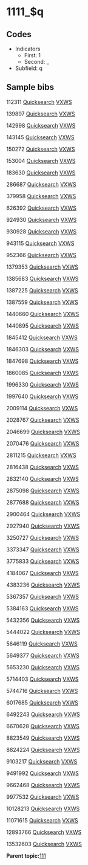 # 1111\_$q

## Codes

-   Indicators
    -   First: 1
    -   Second: \_
-   Subfield: q

## Sample bibs

112311 [Quicksearch](https://search.library.yale.edu/catalog/112311) [VXWS](http://prodorbis.library.yale.edu:7014/vxws/GetHoldingsService?bibId=112311)

139897 [Quicksearch](https://search.library.yale.edu/catalog/139897) [VXWS](http://prodorbis.library.yale.edu:7014/vxws/GetHoldingsService?bibId=139897)

142998 [Quicksearch](https://search.library.yale.edu/catalog/142998) [VXWS](http://prodorbis.library.yale.edu:7014/vxws/GetHoldingsService?bibId=142998)

143145 [Quicksearch](https://search.library.yale.edu/catalog/143145) [VXWS](http://prodorbis.library.yale.edu:7014/vxws/GetHoldingsService?bibId=143145)

150272 [Quicksearch](https://search.library.yale.edu/catalog/150272) [VXWS](http://prodorbis.library.yale.edu:7014/vxws/GetHoldingsService?bibId=150272)

153004 [Quicksearch](https://search.library.yale.edu/catalog/153004) [VXWS](http://prodorbis.library.yale.edu:7014/vxws/GetHoldingsService?bibId=153004)

183630 [Quicksearch](https://search.library.yale.edu/catalog/183630) [VXWS](http://prodorbis.library.yale.edu:7014/vxws/GetHoldingsService?bibId=183630)

286687 [Quicksearch](https://search.library.yale.edu/catalog/286687) [VXWS](http://prodorbis.library.yale.edu:7014/vxws/GetHoldingsService?bibId=286687)

379958 [Quicksearch](https://search.library.yale.edu/catalog/379958) [VXWS](http://prodorbis.library.yale.edu:7014/vxws/GetHoldingsService?bibId=379958)

626392 [Quicksearch](https://search.library.yale.edu/catalog/626392) [VXWS](http://prodorbis.library.yale.edu:7014/vxws/GetHoldingsService?bibId=626392)

924930 [Quicksearch](https://search.library.yale.edu/catalog/924930) [VXWS](http://prodorbis.library.yale.edu:7014/vxws/GetHoldingsService?bibId=924930)

930928 [Quicksearch](https://search.library.yale.edu/catalog/930928) [VXWS](http://prodorbis.library.yale.edu:7014/vxws/GetHoldingsService?bibId=930928)

943115 [Quicksearch](https://search.library.yale.edu/catalog/943115) [VXWS](http://prodorbis.library.yale.edu:7014/vxws/GetHoldingsService?bibId=943115)

952366 [Quicksearch](https://search.library.yale.edu/catalog/952366) [VXWS](http://prodorbis.library.yale.edu:7014/vxws/GetHoldingsService?bibId=952366)

1379353 [Quicksearch](https://search.library.yale.edu/catalog/1379353) [VXWS](http://prodorbis.library.yale.edu:7014/vxws/GetHoldingsService?bibId=1379353)

1385683 [Quicksearch](https://search.library.yale.edu/catalog/1385683) [VXWS](http://prodorbis.library.yale.edu:7014/vxws/GetHoldingsService?bibId=1385683)

1387225 [Quicksearch](https://search.library.yale.edu/catalog/1387225) [VXWS](http://prodorbis.library.yale.edu:7014/vxws/GetHoldingsService?bibId=1387225)

1387559 [Quicksearch](https://search.library.yale.edu/catalog/1387559) [VXWS](http://prodorbis.library.yale.edu:7014/vxws/GetHoldingsService?bibId=1387559)

1440660 [Quicksearch](https://search.library.yale.edu/catalog/1440660) [VXWS](http://prodorbis.library.yale.edu:7014/vxws/GetHoldingsService?bibId=1440660)

1440895 [Quicksearch](https://search.library.yale.edu/catalog/1440895) [VXWS](http://prodorbis.library.yale.edu:7014/vxws/GetHoldingsService?bibId=1440895)

1845412 [Quicksearch](https://search.library.yale.edu/catalog/1845412) [VXWS](http://prodorbis.library.yale.edu:7014/vxws/GetHoldingsService?bibId=1845412)

1846303 [Quicksearch](https://search.library.yale.edu/catalog/1846303) [VXWS](http://prodorbis.library.yale.edu:7014/vxws/GetHoldingsService?bibId=1846303)

1847698 [Quicksearch](https://search.library.yale.edu/catalog/1847698) [VXWS](http://prodorbis.library.yale.edu:7014/vxws/GetHoldingsService?bibId=1847698)

1860085 [Quicksearch](https://search.library.yale.edu/catalog/1860085) [VXWS](http://prodorbis.library.yale.edu:7014/vxws/GetHoldingsService?bibId=1860085)

1996330 [Quicksearch](https://search.library.yale.edu/catalog/1996330) [VXWS](http://prodorbis.library.yale.edu:7014/vxws/GetHoldingsService?bibId=1996330)

1997640 [Quicksearch](https://search.library.yale.edu/catalog/1997640) [VXWS](http://prodorbis.library.yale.edu:7014/vxws/GetHoldingsService?bibId=1997640)

2009114 [Quicksearch](https://search.library.yale.edu/catalog/2009114) [VXWS](http://prodorbis.library.yale.edu:7014/vxws/GetHoldingsService?bibId=2009114)

2028767 [Quicksearch](https://search.library.yale.edu/catalog/2028767) [VXWS](http://prodorbis.library.yale.edu:7014/vxws/GetHoldingsService?bibId=2028767)

2046699 [Quicksearch](https://search.library.yale.edu/catalog/2046699) [VXWS](http://prodorbis.library.yale.edu:7014/vxws/GetHoldingsService?bibId=2046699)

2070476 [Quicksearch](https://search.library.yale.edu/catalog/2070476) [VXWS](http://prodorbis.library.yale.edu:7014/vxws/GetHoldingsService?bibId=2070476)

2811215 [Quicksearch](https://search.library.yale.edu/catalog/2811215) [VXWS](http://prodorbis.library.yale.edu:7014/vxws/GetHoldingsService?bibId=2811215)

2816438 [Quicksearch](https://search.library.yale.edu/catalog/2816438) [VXWS](http://prodorbis.library.yale.edu:7014/vxws/GetHoldingsService?bibId=2816438)

2832140 [Quicksearch](https://search.library.yale.edu/catalog/2832140) [VXWS](http://prodorbis.library.yale.edu:7014/vxws/GetHoldingsService?bibId=2832140)

2875098 [Quicksearch](https://search.library.yale.edu/catalog/2875098) [VXWS](http://prodorbis.library.yale.edu:7014/vxws/GetHoldingsService?bibId=2875098)

2877688 [Quicksearch](https://search.library.yale.edu/catalog/2877688) [VXWS](http://prodorbis.library.yale.edu:7014/vxws/GetHoldingsService?bibId=2877688)

2900464 [Quicksearch](https://search.library.yale.edu/catalog/2900464) [VXWS](http://prodorbis.library.yale.edu:7014/vxws/GetHoldingsService?bibId=2900464)

2927940 [Quicksearch](https://search.library.yale.edu/catalog/2927940) [VXWS](http://prodorbis.library.yale.edu:7014/vxws/GetHoldingsService?bibId=2927940)

3250727 [Quicksearch](https://search.library.yale.edu/catalog/3250727) [VXWS](http://prodorbis.library.yale.edu:7014/vxws/GetHoldingsService?bibId=3250727)

3373347 [Quicksearch](https://search.library.yale.edu/catalog/3373347) [VXWS](http://prodorbis.library.yale.edu:7014/vxws/GetHoldingsService?bibId=3373347)

3775833 [Quicksearch](https://search.library.yale.edu/catalog/3775833) [VXWS](http://prodorbis.library.yale.edu:7014/vxws/GetHoldingsService?bibId=3775833)

4184067 [Quicksearch](https://search.library.yale.edu/catalog/4184067) [VXWS](http://prodorbis.library.yale.edu:7014/vxws/GetHoldingsService?bibId=4184067)

4383236 [Quicksearch](https://search.library.yale.edu/catalog/4383236) [VXWS](http://prodorbis.library.yale.edu:7014/vxws/GetHoldingsService?bibId=4383236)

5367357 [Quicksearch](https://search.library.yale.edu/catalog/5367357) [VXWS](http://prodorbis.library.yale.edu:7014/vxws/GetHoldingsService?bibId=5367357)

5384163 [Quicksearch](https://search.library.yale.edu/catalog/5384163) [VXWS](http://prodorbis.library.yale.edu:7014/vxws/GetHoldingsService?bibId=5384163)

5432356 [Quicksearch](https://search.library.yale.edu/catalog/5432356) [VXWS](http://prodorbis.library.yale.edu:7014/vxws/GetHoldingsService?bibId=5432356)

5444022 [Quicksearch](https://search.library.yale.edu/catalog/5444022) [VXWS](http://prodorbis.library.yale.edu:7014/vxws/GetHoldingsService?bibId=5444022)

5646119 [Quicksearch](https://search.library.yale.edu/catalog/5646119) [VXWS](http://prodorbis.library.yale.edu:7014/vxws/GetHoldingsService?bibId=5646119)

5649377 [Quicksearch](https://search.library.yale.edu/catalog/5649377) [VXWS](http://prodorbis.library.yale.edu:7014/vxws/GetHoldingsService?bibId=5649377)

5653230 [Quicksearch](https://search.library.yale.edu/catalog/5653230) [VXWS](http://prodorbis.library.yale.edu:7014/vxws/GetHoldingsService?bibId=5653230)

5714403 [Quicksearch](https://search.library.yale.edu/catalog/5714403) [VXWS](http://prodorbis.library.yale.edu:7014/vxws/GetHoldingsService?bibId=5714403)

5744716 [Quicksearch](https://search.library.yale.edu/catalog/5744716) [VXWS](http://prodorbis.library.yale.edu:7014/vxws/GetHoldingsService?bibId=5744716)

6017685 [Quicksearch](https://search.library.yale.edu/catalog/6017685) [VXWS](http://prodorbis.library.yale.edu:7014/vxws/GetHoldingsService?bibId=6017685)

6492243 [Quicksearch](https://search.library.yale.edu/catalog/6492243) [VXWS](http://prodorbis.library.yale.edu:7014/vxws/GetHoldingsService?bibId=6492243)

6670628 [Quicksearch](https://search.library.yale.edu/catalog/6670628) [VXWS](http://prodorbis.library.yale.edu:7014/vxws/GetHoldingsService?bibId=6670628)

8823549 [Quicksearch](https://search.library.yale.edu/catalog/8823549) [VXWS](http://prodorbis.library.yale.edu:7014/vxws/GetHoldingsService?bibId=8823549)

8824224 [Quicksearch](https://search.library.yale.edu/catalog/8824224) [VXWS](http://prodorbis.library.yale.edu:7014/vxws/GetHoldingsService?bibId=8824224)

9103217 [Quicksearch](https://search.library.yale.edu/catalog/9103217) [VXWS](http://prodorbis.library.yale.edu:7014/vxws/GetHoldingsService?bibId=9103217)

9491992 [Quicksearch](https://search.library.yale.edu/catalog/9491992) [VXWS](http://prodorbis.library.yale.edu:7014/vxws/GetHoldingsService?bibId=9491992)

9662468 [Quicksearch](https://search.library.yale.edu/catalog/9662468) [VXWS](http://prodorbis.library.yale.edu:7014/vxws/GetHoldingsService?bibId=9662468)

9977532 [Quicksearch](https://search.library.yale.edu/catalog/9977532) [VXWS](http://prodorbis.library.yale.edu:7014/vxws/GetHoldingsService?bibId=9977532)

10128213 [Quicksearch](https://search.library.yale.edu/catalog/10128213) [VXWS](http://prodorbis.library.yale.edu:7014/vxws/GetHoldingsService?bibId=10128213)

11071615 [Quicksearch](https://search.library.yale.edu/catalog/11071615) [VXWS](http://prodorbis.library.yale.edu:7014/vxws/GetHoldingsService?bibId=11071615)

12893766 [Quicksearch](https://search.library.yale.edu/catalog/12893766) [VXWS](http://prodorbis.library.yale.edu:7014/vxws/GetHoldingsService?bibId=12893766)

13532603 [Quicksearch](https://search.library.yale.edu/catalog/13532603) [VXWS](http://prodorbis.library.yale.edu:7014/vxws/GetHoldingsService?bibId=13532603)

**Parent topic:**[111](../../tags/111/111.md)

